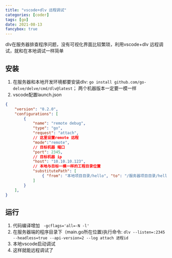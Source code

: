 ```yaml
---
title: "vscode+dlv 远程调试"
categories: [coder]
tags: [go]
date: 2021-08-13
fancybox: true 
---
```


dlv在服务器排查程序问题，没有可视化界面比较繁琐，利用vscode+dlv 远程调试，就和在本地调试一样简单

## 安装
1. 在服务器和本地开发环境都要安装dlv:   `go install github.com/go-delve/delve/cmd/dlv@latest`； 两个机器版本一定要一模一样
2. vscode配置launch.json
```json
{
    "version": "0.2.0",
    "configurations": [
        {
            "name": "remote debug",
            "type": "go",
            "request": "attach",
            // 这里设置remote 远程
            "mode":"remote",
            // 目标机器 端口
            "port": 2345,
            // 目标机器 ip
            "host": "10.10.10.123",
            // 本地与目标一模一样的工程目录位置
            "substitutePath": [
                { "from": "本地项目目录/hello", "to": "/服务器项目目录/hello" },
            ]
        }
    ],
}
```

## 运行
1. 代码编译增加 ` -gcflags='all=-N -l'`
2. 在服务器端的程序目录下（main.go所在位置)执行命令: `dlv --listen=:2345 --headless=true --api-version=2 --log attach 进程id`
3. 本地vscode启动调试
4. 这样就能远程调试了


